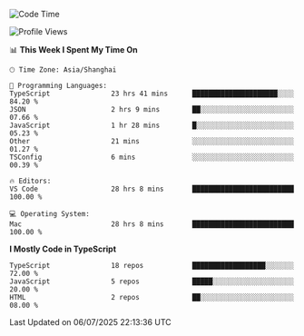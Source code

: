 <!--START_SECTION:waka-->
![Code Time](http://img.shields.io/badge/Code%20Time-7%2C929%20hrs%206%20mins-blue)

![Profile Views](http://img.shields.io/badge/Profile%20Views-2-blue)

📊 **This Week I Spent My Time On** 

```text
🕑︎ Time Zone: Asia/Shanghai

💬 Programming Languages: 
TypeScript               23 hrs 41 mins      █████████████████████░░░░   84.20 % 
JSON                     2 hrs 9 mins        ██░░░░░░░░░░░░░░░░░░░░░░░   07.66 % 
JavaScript               1 hr 28 mins        █░░░░░░░░░░░░░░░░░░░░░░░░   05.23 % 
Other                    21 mins             ░░░░░░░░░░░░░░░░░░░░░░░░░   01.27 % 
TSConfig                 6 mins              ░░░░░░░░░░░░░░░░░░░░░░░░░   00.39 % 

🔥 Editors: 
VS Code                  28 hrs 8 mins       █████████████████████████   100.00 % 

💻 Operating System: 
Mac                      28 hrs 8 mins       █████████████████████████   100.00 % 
```

**I Mostly Code in TypeScript** 

```text
TypeScript               18 repos            ██████████████████░░░░░░░   72.00 % 
JavaScript               5 repos             █████░░░░░░░░░░░░░░░░░░░░   20.00 % 
HTML                     2 repos             ██░░░░░░░░░░░░░░░░░░░░░░░   08.00 % 
```




 Last Updated on 06/07/2025 22:13:36 UTC
<!--END_SECTION:waka-->
